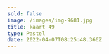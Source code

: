 ```yaml
---
sold: false
image: /images/img-9681.jpg
title: kaart 49
type: Pastel
date: 2022-04-07T08:25:48.366Z
---
```

